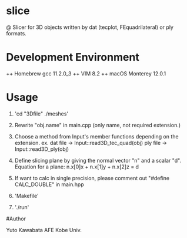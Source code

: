 # slice

@ Slicer for 3D objects written by dat (tecplot, FEquadrilateral) or ply formats.

# Development Environment

 ++ Homebrew gcc 11.2.0_3
 ++ VIM 8.2
 ++ macOS Monterey 12.0.1    

# Usage

1. 'cd "3Dfile" ./meshes'

2. Rewrite "obj.name" in main.cpp (only name, not required extension.)  

3. Choose a method from Input's member functions depending on the extension.
   ex. dat file -> Input<LTYPE>::read3D_tec_quad(obj)
       ply file -> Input<LTYPE>::read3D_ply(obj)

4. Define slicing plane by giving the normal vector "n" and a scalar "d".
   Equation for a plane: n.x[0]x + n.x[1]y + n.x[2]z = d

5. If want to calc in single precision, please comment out "#define CALC_DOUBLE" in main.hpp

6. 'Makefile'

7. './run'

#Author

Yuto Kawabata
AFE Kobe Univ.

